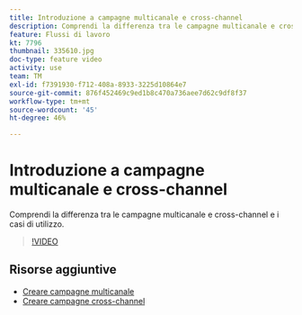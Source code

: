 ```yaml
---
title: Introduzione a campagne multicanale e cross-channel
description: Comprendi la differenza tra le campagne multicanale e cross-channel e i casi di utilizzo.
feature: Flussi di lavoro
kt: 7796
thumbnail: 335610.jpg
doc-type: feature video
activity: use
team: TM
exl-id: f7391930-f712-408a-8933-3225d10864e7
source-git-commit: 876f452469c9ed1b8c470a736aee7d62c9df8f37
workflow-type: tm+mt
source-wordcount: '45'
ht-degree: 46%

---
```


# Introduzione a campagne multicanale e cross-channel

Comprendi la differenza tra le campagne multicanale e cross-channel e i casi di utilizzo.

>[!VIDEO](https://video.tv.adobe.com/v/335610?quality=12)

## Risorse aggiuntive

* [Creare campagne multicanale](/help/orchestrate-campaigns/multi-channel-campaigns.md)
* [Creare campagne cross-channel](/help/orchestrate-campaigns/cross-channel-campaigns.md)

